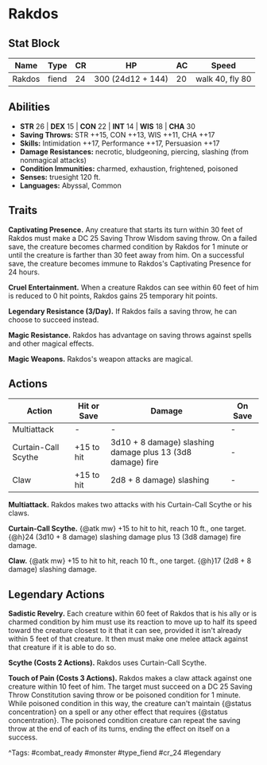 # Rakdos

## Stat Block

| Name | Type | CR | HP | AC | Speed |
|------|------|----|----|----|-------|
| Rakdos | fiend | 24 | 300 (24d12 + 144) | 20 | walk 40, fly 80 |

## Abilities

- **STR** 26 | **DEX** 15 | **CON** 22 | **INT** 14 | **WIS** 18 | **CHA** 30
- **Saving Throws:** STR ++15, CON ++13, WIS ++11, CHA ++17  
- **Skills:** Intimidation ++17, Performance ++17, Persuasion ++17  
- **Damage Resistances:** necrotic, bludgeoning, piercing, slashing (from nonmagical attacks)  
- **Condition Immunities:** charmed, exhaustion, frightened, poisoned  
- **Senses:** truesight 120 ft.  
- **Languages:** Abyssal, Common

## Traits

**Captivating Presence.** Any creature that starts its turn within 30 feet of Rakdos must make a DC 25 Saving Throw Wisdom saving throw. On a failed save, the creature becomes charmed condition by Rakdos for 1 minute or until the creature is farther than 30 feet away from him. On a successful save, the creature becomes immune to Rakdos's Captivating Presence for 24 hours.

**Cruel Entertainment.** When a creature Rakdos can see within 60 feet of him is reduced to 0 hit points, Rakdos gains 25 temporary hit points.

**Legendary Resistance (3/Day).** If Rakdos fails a saving throw, he can choose to succeed instead.

**Magic Resistance.** Rakdos has advantage on saving throws against spells and other magical effects.

**Magic Weapons.** Rakdos's weapon attacks are magical.


## Actions

| Action | Hit or Save | Damage | On Save |
|--------|--------------|--------|----------|
| Multiattack | - | - | - |
| Curtain-Call Scythe | +15 to hit | 3d10 + 8 damage) slashing damage plus 13 (3d8 damage) fire | - |
| Claw | +15 to hit | 2d8 + 8 damage) slashing | - |

**Multiattack.** Rakdos makes two attacks with his Curtain-Call Scythe or his claws.

**Curtain-Call Scythe.** {@atk mw} +15 to hit to hit, reach 10 ft., one target. {@h}24 (3d10 + 8 damage) slashing damage plus 13 (3d8 damage) fire damage.

**Claw.** {@atk mw} +15 to hit to hit, reach 10 ft., one target. {@h}17 (2d8 + 8 damage) slashing damage.

## Legendary Actions

**Sadistic Revelry.** Each creature within 60 feet of Rakdos that is his ally or is charmed condition by him must use its reaction to move up to half its speed toward the creature closest to it that it can see, provided it isn't already within 5 feet of that creature. It then must make one melee attack against that creature if it is able to do so.

**Scythe (Costs 2 Actions).** Rakdos uses Curtain-Call Scythe.

**Touch of Pain (Costs 3 Actions).** Rakdos makes a claw attack against one creature within 10 feet of him. The target must succeed on a DC 25 Saving Throw Constitution saving throw or be poisoned condition for 1 minute. While poisoned condition in this way, the creature can't maintain {@status concentration} on a spell or any other effect that requires {@status concentration}. The poisoned condition creature can repeat the saving throw at the end of each of its turns, ending the effect on itself on a success.



^Tags: #combat_ready #monster #type_fiend #cr_24 #legendary